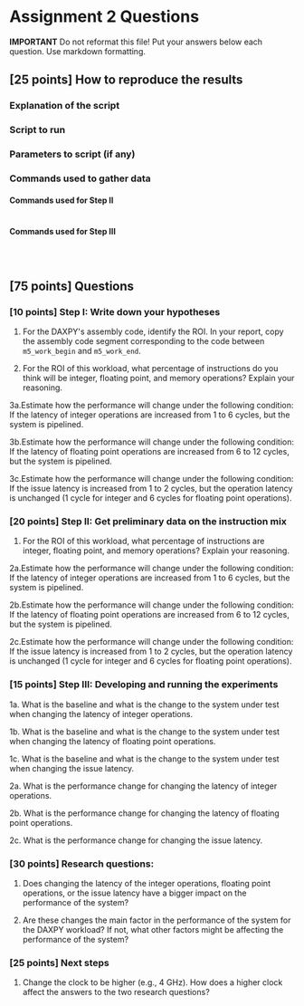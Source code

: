 # Assignment 2 Questions

**IMPORTANT** Do not reformat this file!
Put your answers below each question.
Use markdown formatting.

## [25 points] How to reproduce the results

### Explanation of the script

### Script to run

### Parameters to script (if any)

### Commands used to gather data

#### Commands used for Step II

```shell

```

#### Commands used for Step III

```shell

```

```shell

```

```shell

```

## [75 points] Questions

### [10 points] Step I: Write down your hypotheses

1. For the DAXPY's assembly code, identify the ROI. In your report, copy the assembly code segment corresponding to the code between `m5_work_begin` and `m5_work_end`.

2. For the ROI of this workload, what percentage of instructions do you think will be integer, floating point, and memory operations? Explain your reasoning.

3a.Estimate how the performance will change under the following condition: If the latency of integer operations are increased from 1 to 6 cycles, but the system is pipelined.

3b.Estimate how the performance will change under the following condition: If the latency of floating point operations are increased from 6 to 12 cycles, but the system is pipelined.

3c.Estimate how the performance will change under the following condition: If the issue latency is increased from 1 to 2 cycles, but the operation latency is unchanged (1 cycle for integer and 6 cycles for floating point operations).

### [20 points] Step II: Get preliminary data on the instruction mix

1. For the ROI of this workload, what percentage of instructions are integer, floating point, and memory operations? Explain your reasoning.

2a.Estimate how the performance will change under the following condition: If the latency of integer operations are increased from 1 to 6 cycles, but the system is pipelined.

2b.Estimate how the performance will change under the following condition: If the latency of floating point operations are increased from 6 to 12 cycles, but the system is pipelined.

2c.Estimate how the performance will change under the following condition: If the issue latency is increased from 1 to 2 cycles, but the operation latency is unchanged (1 cycle for integer and 6 cycles for floating point operations).

### [15 points] Step III: Developing and running the experiments

1a. What is the baseline and what is the change to the system under test when changing the latency of integer operations.

1b. What is the baseline and what is the change to the system under test when changing the latency of floating point operations.

1c. What is the baseline and what is the change to the system under test when changing the issue latency.

2a. What is the performance change for changing the latency of integer operations.

2b. What is the performance change for changing the latency of floating point operations.

2c. What is the performance change for changing the issue latency.

### [30 points] Research questions:

1. Does changing the latency of the integer operations, floating point operations, or the issue latency have a bigger impact on the performance of the system?

2. Are these changes the main factor in the performance of the system for the DAXPY workload? If not, what other factors might be affecting the performance of the system?

### [25 points] Next steps

1. Change the clock to be higher (e.g., 4 GHz). How does a higher clock affect the answers to the two research questions?
